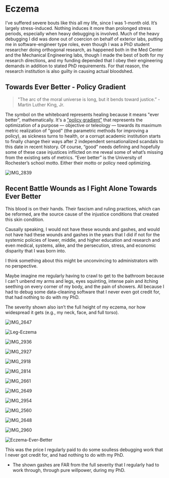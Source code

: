 # Eczema

I’ve suffered severe bouts like this all my life, since I was 1-month old. It’s largely stress-induced. Nothing induces it more than prolonged stress periods, especially when heavy debugging is involved. Much of the heavy debugging I did was done out of coercion on behalf of exterior labs, putting me in software-engineer type roles, even though I was a PhD student researcher doing orthogonal research, as happened both in the Med Center and the Mechanical Engineering labs, though I made the best of both for my research directions, and my funding depended that I obey their engineering demands in addition to stated PhD requirements. For that reason, the research institution is also guilty in causing actual bloodshed.

## Towards Ever Better - Policy Gradient

> "The arc of the moral universe is long, but it bends toward justice.” - Martin Luther King, Jr.

The symbol on the whiteboard represents healing because it means "ever better", mathematically. It's a ["policy gradient"](http://www.scholarpedia.org/article/Policy_gradient_methods) that represents the optimization of a purpose — objective or teleology — towards its maximum metric realization of "good" (the parametric methods for improving a policy), as sickness turns to health, or a corrupt academic institution starts to finally change their ways after 2 independent sensationalized scandals to this date in recent history. Of course, “good” needs defining and hopefully some of these case injustices inflicted on me reveal some of what’s missing from the existing sets of metrics. “Ever better” is the University of Rochester’s school motto. Either their motto or policy need optimizing.

![IMG_2839](https://github.com/slerman12/BrokenWisdoms/assets/9126603/167a5106-17a8-4c09-a3aa-1b40604c453c)

## Recent Battle Wounds as I Fight Alone Towards Ever Better

This blood is on their hands. Their fascism and ruling practices, which can be reformed, are the source cause of the injustice conditions that created this skin condition.

Causally speaking, I would not have these wounds and gashes, and would not have had these wounds and gashes in the years that I did if not for the systemic policies of lower, middle, and higher education and research and even medical, systems, alike, and the persecution, stress, and economic disparity that I was born into.

I think something about this might be unconvincing to administrators with no perspective.

Maybe imagine me regularly having to crawl to get to the bathroom because I can't unbend my arms and legs, eyes squinting, intense pain and itching seething on every corner of my body, and the pain of showers. All because I had to debug some data-cleaning software that I never even got credit for, that had nothing to do with my PhD.

The severity shown also isn’t the full height of my eczema, nor how widespread it gets (e.g., my neck, face, and full torso).

![IMG_2647](https://github.com/slerman12/BrokenWisdoms/assets/9126603/a5626beb-b0fd-4862-ae9f-0b03be56e79f)


![Leg-Eczema](https://github.com/animal-tree/BrokenWisdoms/assets/142250284/74015537-382e-4686-b751-eaedb1859d52)

![IMG_2936](https://github.com/slerman12/BrokenWisdoms/assets/9126603/4f7d1c54-e4d4-40ae-a5ba-038d4732bd95)

![IMG_2927](https://github.com/slerman12/BrokenWisdoms/assets/9126603/e2a89f42-6115-4e44-9ebc-131beb3c0c7f)



![IMG_2918](https://github.com/slerman12/BrokenWisdoms/assets/9126603/4cdd472f-443c-4be3-a795-6125fcf37c2a)

![IMG_2814](https://github.com/slerman12/BrokenWisdoms/assets/9126603/8fcdd3bf-d944-43f6-aa3c-496a8bc3e1ea)

![IMG_2661](https://github.com/animal-tree/BrokenWisdoms/assets/142250284/8580ed2a-260a-40be-804b-446230fab5ab)

![IMG_2649](https://github.com/slerman12/BrokenWisdoms/assets/9126603/40fdd37e-76e2-4087-823c-35cacd911f69)

![IMG_2954](https://github.com/slerman12/BrokenWisdoms/assets/9126603/875f6223-6153-4d95-9981-81b0c6d3523c)


![IMG_2560](https://github.com/slerman12/BrokenWisdoms/assets/9126603/adebf6c9-20a4-4895-be8f-088ff61a60c1)

![IMG_2648](https://github.com/slerman12/BrokenWisdoms/assets/9126603/1112f270-57d2-434d-b4bb-9ed3bf1e9520)

![IMG_2960](https://github.com/slerman12/BrokenWisdoms/assets/9126603/8eed2f37-2e1b-4d8f-bf32-84a3ce73145e)

![Eczema-Ever-Better](https://github.com/slerman12/BrokenWisdoms/assets/9126603/808239ba-c6f8-4096-9a2a-3cc1bf425c4b)

This was the price I regularly paid to do some soulless debugging work that I never got credit for, and had nothing to do with my PhD. 
- The shown gashes are FAR from the full severity that I regularly had to work through, through pure willpower, during my PhD.

